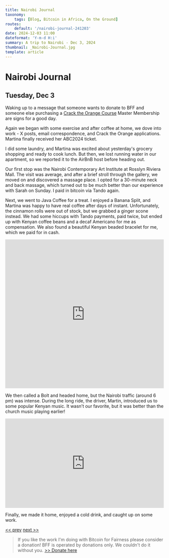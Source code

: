 ```yaml
---
title: Nairobi Journal
taxonomy:
    tags: [Blog, Bitcoin in Africa, On the Ground]
routes:
    default: '/nairobi-journal-241203'
date: 2024-12-03 11:00
dateformat: 'Y-m-d H:i'
summary: A trip to Nairobi - Dec 3, 2024
thumbnail: _Nairobi-Journal.jpg
template: article
---
```


# Nairobi Journal

## Tuesday, Dec 3

Waking up to a message that someone wants to donate to BFF and someone else purchasing a [Crack the Orange Course](https://cracktheorange.com/) Master Membership are signs for a good day.

Again we began with some exercise and after coffee at home, we dove into work - X posts, email correspondence, and Crack the Orange applications. Martina finally received her ABC2024 ticket.

I did some laundry, and Martina was excited about yesterday's grocery shopping and ready to cook lunch. But then, we lost running water in our apartment, so we reported it to the AirBnB host before heading out.

Our first stop was the Nairobi Contemporary Art Institute at Rosslyn Riviera Mall. The visit was average, and after a brief stroll through the gallery, we moved on and discovered a massage place. I opted for a 30-minute neck and back massage, which turned out to be much better than our experience with Sarah on Sunday. I paid in bitcoin via Tando again.

Next, we went to Java Coffee for a treat. I enjoyed a Banana Split, and Martina was happy to have real coffee after days of instant. Unfortunately, the cinnamon rolls were out of stock, but we grabbed a ginger scone instead. We had some hiccups with Tando payments, paid twice, but ended up with Kenyan coffee beans and a decaf Americano for me as compensation. We also found a beautiful Kenyan beaded bracelet for me, which we paid for in cash.

<iframe width="100%" height="473" src="https://www.youtube.com/embed/wqz-ZUa7rAQ" title="YouTube video player" frameborder="0" allow="accelerometer; autoplay; clipboard-write; encrypted-media; gyroscope; picture-in-picture; web-share" allowfullscreen></iframe>

We then called a Bolt and headed home, but the Nairobi traffic (around 6 pm) was intense. During the long ride, the driver, Martin, introduced us to some popular Kenyan music. It wasn’t our favorite, but it was better than the church music playing earlier!

<div style="padding:56.25% 0 0 0;position:relative;"><iframe src="https://player.vimeo.com/video/1035845490?badge=0&amp;autopause=0&amp;player_id=0&amp;app_id=58479" frameborder="0" allow="autoplay; fullscreen; picture-in-picture; clipboard-write; encrypted-media" style="position:absolute;top:0;left:0;width:100%;height:100%;" title="241203-9"></iframe></div>

Finally, we made it home, enjoyed a cold drink, and caught up on some work.

[<< prev](/nairobi-journal-241202) [next >>](/nairobi-journal-241204)

> If you like the work I'm doing with Bitcoin for Fairness please consider a donation! BFF is operated by donations only. We couldn't do it without you. [>> Donate here](https://bffbtc.org/donate/)